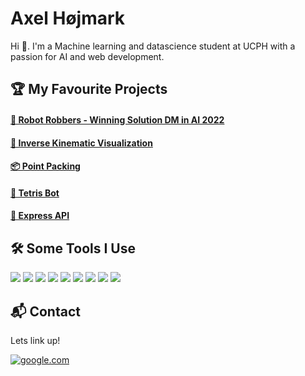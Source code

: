 # Axel Højmark

Hi 👋. I'm a Machine learning and datascience student at UCPH with a passion for AI and web development.

## 🏆 My Favourite Projects

#### [🤖 Robot Robbers - Winning Solution DM in AI 2022](https://github.com/hojmax/Robot-Robbers-DM-AI-2022)

#### [🦾 Inverse Kinematic Visualization](https://github.com/hojmax/kinematic_vis)

#### [📦 Point Packing](https://github.com/hojmax/Point-Packing)

#### [🧩 Tetris Bot](https://github.com/hojmax/Tetris-Bot)

#### [🔐 Express API](https://github.com/hojmax/ExpressAPI)

## 🛠️ Some Tools I Use
![](https://img.shields.io/badge/Python-FFD43B?style=for-the-badge&logo=python&logoColor=blue)
![](https://img.shields.io/badge/PyTorch-EE4C2C?style=for-the-badge&logo=pytorch&logoColor=white)
![](https://img.shields.io/badge/C-00599C?style=for-the-badge&logo=c&logoColor=white)
![](https://img.shields.io/badge/React-20232A?style=for-the-badge&logo=react&logoColor=61DAFB)
![](https://img.shields.io/badge/JavaScript-323330?style=for-the-badge&logo=javascript&logoColor=F7DF1E)
![](https://img.shields.io/badge/PostgreSQL-316192?style=for-the-badge&logo=postgresql&logoColor=white)
![](https://img.shields.io/badge/Node.js-339933?style=for-the-badge&logo=nodedotjs&logoColor=white)
![](https://img.shields.io/badge/CSS3-1572B6?style=for-the-badge&logo=css3&logoColor=white)
![](https://img.shields.io/badge/HTML5-E34F26?style=for-the-badge&logo=html5&logoColor=white)

## 📬 Contact
Lets link up!

[![google.com](https://img.shields.io/badge/LinkedIn-0077B5?style=for-the-badge&logo=linkedin&logoColor=white)](https://www.linkedin.com/in/axelhojmark/)
